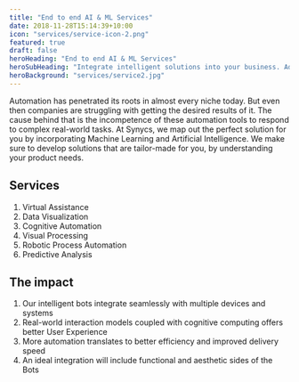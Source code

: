 ```yaml
---
title: "End to end AI & ML Services"
date: 2018-11-28T15:14:39+10:00
icon: "services/service-icon-2.png"
featured: true
draft: false
heroHeading: "End to end AI & ML Services"
heroSubHeading: "Integrate intelligent solutions into your business. Adapt to the new-age methodologies"
heroBackground: "services/service2.jpg"
---
```


Automation has penetrated its roots in almost every niche today. But even then companies are struggling with getting the desired results of it. The cause behind that is the incompetence of these automation tools to respond to complex real-world tasks. At Synycs, we map out the perfect solution for you by incorporating Machine Learning and Artificial Intelligence. We make sure to develop solutions that are tailor-made for you, by understanding your product needs.

## Services

1. Virtual Assistance
2. Data Visualization
3. Cognitive Automation
4. Visual Processing
5. Robotic Process Automation
6. Predictive Analysis

## The impact

1. Our intelligent bots integrate seamlessly with multiple devices and systems
2. Real-world interaction models coupled with cognitive computing offers better User Experience
3. More automation translates to better efficiency and improved delivery speed
4. An ideal integration will include functional and aesthetic sides of the Bots
